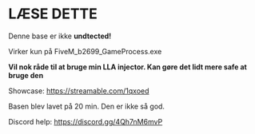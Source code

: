 # LÆSE DETTE
Denne base er ikke **undtected!**

Virker kun på FiveM_b2699_GameProcess.exe

**Vil nok råde til at bruge min LLA injector. Kan gøre det lidt mere safe at bruge den**

Showcase: https://streamable.com/1qxoed

Basen blev lavet på 20 min. Den er ikke så god.

Discord help: https://discord.gg/4Qh7nM6mvP
